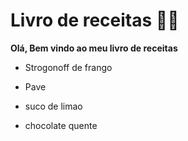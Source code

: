 # Livro de receitas :man_cook:

**Olá, Bem vindo ao meu livro de receitas**

- Strogonoff de frango

- Pave 

- suco de limao

- chocolate  quente

